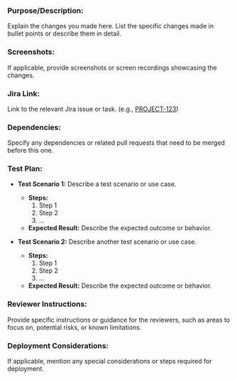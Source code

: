 ### Purpose/Description:
Explain the changes you made here. 
List the specific changes made in bullet points or describe them in detail.

### Screenshots:
If applicable, provide screenshots or screen recordings showcasing the changes.

### Jira Link:
Link to the relevant Jira issue or task. (e.g., [PROJECT-123](https://your-jira-instance.com/browse/PROJECT-123))

### Dependencies:
Specify any dependencies or related pull requests that need to be merged before this one.

### Test Plan:
- **Test Scenario 1:** Describe a test scenario or use case.
  - **Steps:**
    1. Step 1
    2. Step 2
    3. ...
  - **Expected Result:** Describe the expected outcome or behavior.

- **Test Scenario 2:** Describe another test scenario or use case.
  - **Steps:**
    1. Step 1
    2. Step 2
    3. ...
  - **Expected Result:** Describe the expected outcome or behavior.

### Reviewer Instructions:
Provide specific instructions or guidance for the reviewers, such as areas to focus on, potential risks, or known limitations.

### Deployment Considerations:
If applicable, mention any special considerations or steps required for deployment.

